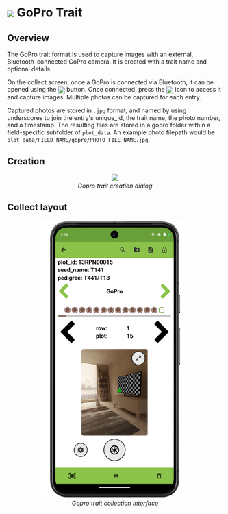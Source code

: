 <img ref="gopro" style="vertical-align: middle;" src="_static/icons/formats/camera-gopro.png" width="40px"> GoPro Trait
===========================================================================

Overview
--------

The GoPro trait format is used to capture images with an external,
Bluetooth-connected GoPro camera. It is created with a trait name and
optional details.

On the collect screen, once a GoPro is connected via Bluetooth, it can
be opened using the
<img ref="connect" style="vertical-align: middle;" src="_static/icons/formats/connection.png" width="20px"> button. Once connected, press the
<img ref="gopro" style="vertical-align: middle;" src="_static/icons/formats/camera-gopro.png" width="20px"> icon to access it and capture images. Multiple photos can be captured for each
entry.

Captured photos are stored in `.jpg` format, and named by using underscores to join the entry's unique_id, the trait name, the photo number, and a timestamp. The resulting files are stored in a gopro folder within a field-specific subfolder of `plot_data`. An example photo filepath would be `plot_data/FIELD_NAME/gopro/PHOTO_FILE_NAME.jpg`.

Creation
--------

<figure align="center" class="image">
  <img src="_static/images/traits/formats/create_gopro.png" width="350px"> 
  <figcaption><i>Gopro trait creation dialog</i></figcaption> 
</figure>

Collect layout
--------------

<figure align="center" class="image">
  <img src="_static/images/traits/formats/collect_gopro_framed.png" width="350px"> 
  <figcaption><i>Gopro trait collection interface</i></figcaption> 
</figure>
